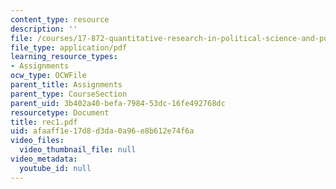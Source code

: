 ```yaml
---
content_type: resource
description: ''
file: /courses/17-872-quantitative-research-in-political-science-and-public-policy-spring-2004/afaaff1e17d8d3da0a96e8b612e74f6a_rec1.pdf
file_type: application/pdf
learning_resource_types:
- Assignments
ocw_type: OCWFile
parent_title: Assignments
parent_type: CourseSection
parent_uid: 3b402a40-befa-7984-53dc-16fe492768dc
resourcetype: Document
title: rec1.pdf
uid: afaaff1e-17d8-d3da-0a96-e8b612e74f6a
video_files:
  video_thumbnail_file: null
video_metadata:
  youtube_id: null
---
```

